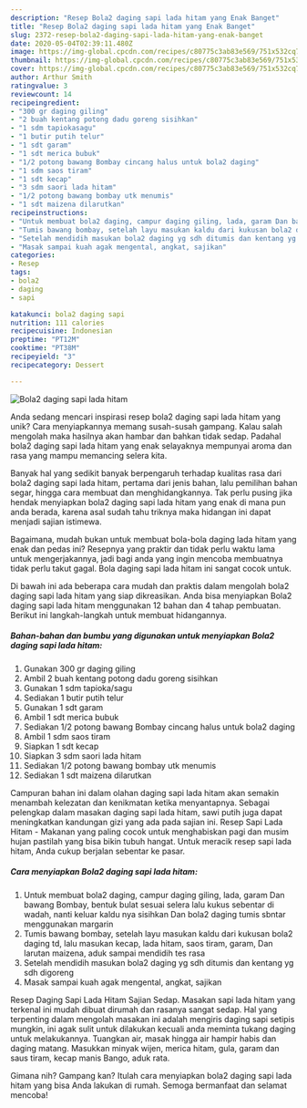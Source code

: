 ```yaml
---
description: "Resep Bola2 daging sapi lada hitam yang Enak Banget"
title: "Resep Bola2 daging sapi lada hitam yang Enak Banget"
slug: 2372-resep-bola2-daging-sapi-lada-hitam-yang-enak-banget
date: 2020-05-04T02:39:11.480Z
image: https://img-global.cpcdn.com/recipes/c80775c3ab83e569/751x532cq70/bola2-daging-sapi-lada-hitam-foto-resep-utama.jpg
thumbnail: https://img-global.cpcdn.com/recipes/c80775c3ab83e569/751x532cq70/bola2-daging-sapi-lada-hitam-foto-resep-utama.jpg
cover: https://img-global.cpcdn.com/recipes/c80775c3ab83e569/751x532cq70/bola2-daging-sapi-lada-hitam-foto-resep-utama.jpg
author: Arthur Smith
ratingvalue: 3
reviewcount: 14
recipeingredient:
- "300 gr daging giling"
- "2 buah kentang potong dadu goreng sisihkan"
- "1 sdm tapiokasagu"
- "1 butir putih telur"
- "1 sdt garam"
- "1 sdt merica bubuk"
- "1/2 potong bawang Bombay cincang halus untuk bola2 daging"
- "1 sdm saos tiram"
- "1 sdt kecap"
- "3 sdm saori lada hitam"
- "1/2 potong bawang bombay utk menumis"
- "1 sdt maizena dilarutkan"
recipeinstructions:
- "Untuk membuat bola2 daging, campur daging giling, lada, garam Dan bawang Bombay, bentuk bulat sesuai selera lalu kukus sebentar di wadah, nanti keluar kaldu nya sisihkan Dan bola2 daging tumis sbntar menggunakan margarin"
- "Tumis bawang bombay, setelah layu masukan kaldu dari kukusan bola2 daging td, lalu masukan kecap, lada hitam, saos tiram, garam, Dan larutan maizena, aduk sampai mendidih tes rasa"
- "Setelah mendidih masukan bola2 daging yg sdh ditumis dan kentang yg sdh digoreng"
- "Masak sampai kuah agak mengental, angkat, sajikan"
categories:
- Resep
tags:
- bola2
- daging
- sapi

katakunci: bola2 daging sapi 
nutrition: 111 calories
recipecuisine: Indonesian
preptime: "PT12M"
cooktime: "PT38M"
recipeyield: "3"
recipecategory: Dessert

---
```



![Bola2 daging sapi lada hitam](https://img-global.cpcdn.com/recipes/c80775c3ab83e569/751x532cq70/bola2-daging-sapi-lada-hitam-foto-resep-utama.jpg)

Anda sedang mencari inspirasi resep bola2 daging sapi lada hitam yang unik? Cara menyiapkannya memang susah-susah gampang. Kalau salah mengolah maka hasilnya akan hambar dan bahkan tidak sedap. Padahal bola2 daging sapi lada hitam yang enak selayaknya mempunyai aroma dan rasa yang mampu memancing selera kita.

Banyak hal yang sedikit banyak berpengaruh terhadap kualitas rasa dari bola2 daging sapi lada hitam, pertama dari jenis bahan, lalu pemilihan bahan segar, hingga cara membuat dan menghidangkannya. Tak perlu pusing jika hendak menyiapkan bola2 daging sapi lada hitam yang enak di mana pun anda berada, karena asal sudah tahu triknya maka hidangan ini dapat menjadi sajian istimewa.

Bagaimana, mudah bukan untuk membuat bola-bola daging lada hitam yang enak dan pedas ini? Resepnya yang praktir dan tidak perlu waktu lama untuk mengerjakannya, jadi bagi anda yang ingin mencoba membuatnya tidak perlu takut gagal. Bola daging sapi lada hitam ini sangat cocok untuk.


Di bawah ini ada beberapa cara mudah dan praktis dalam mengolah bola2 daging sapi lada hitam yang siap dikreasikan. Anda bisa menyiapkan Bola2 daging sapi lada hitam menggunakan 12 bahan dan 4 tahap pembuatan. Berikut ini langkah-langkah untuk membuat hidangannya.

<!--inarticleads1-->

##### Bahan-bahan dan bumbu yang digunakan untuk menyiapkan Bola2 daging sapi lada hitam:

1. Gunakan 300 gr daging giling
1. Ambil 2 buah kentang potong dadu goreng sisihkan
1. Gunakan 1 sdm tapioka/sagu
1. Sediakan 1 butir putih telur
1. Gunakan 1 sdt garam
1. Ambil 1 sdt merica bubuk
1. Sediakan 1/2 potong bawang Bombay cincang halus untuk bola2 daging
1. Ambil 1 sdm saos tiram
1. Siapkan 1 sdt kecap
1. Siapkan 3 sdm saori lada hitam
1. Sediakan 1/2 potong bawang bombay utk menumis
1. Sediakan 1 sdt maizena dilarutkan


Campuran bahan ini dalam olahan daging sapi lada hitam akan semakin menambah kelezatan dan kenikmatan ketika menyantapnya. Sebagai pelengkap dalam masakan daging sapi lada hitam, sawi putih juga dapat meningkatkan kandungan gizi yang ada pada sajian ini. Resep Sapi Lada Hitam - Makanan yang paling cocok untuk menghabiskan pagi dan musim hujan pastilah yang bisa bikin tubuh hangat. Untuk meracik resep sapi lada hitam, Anda cukup berjalan sebentar ke pasar. 

<!--inarticleads2-->

##### Cara menyiapkan Bola2 daging sapi lada hitam:

1. Untuk membuat bola2 daging, campur daging giling, lada, garam Dan bawang Bombay, bentuk bulat sesuai selera lalu kukus sebentar di wadah, nanti keluar kaldu nya sisihkan Dan bola2 daging tumis sbntar menggunakan margarin
1. Tumis bawang bombay, setelah layu masukan kaldu dari kukusan bola2 daging td, lalu masukan kecap, lada hitam, saos tiram, garam, Dan larutan maizena, aduk sampai mendidih tes rasa
1. Setelah mendidih masukan bola2 daging yg sdh ditumis dan kentang yg sdh digoreng
1. Masak sampai kuah agak mengental, angkat, sajikan


Resep Daging Sapi Lada Hitam Sajian Sedap. Masakan sapi lada hitam yang terkenal ini mudah dibuat dirumah dan rasanya sangat sedap. Hal yang terpenting dalam mengolah masakan ini adalah mengiris daging sapi setipis mungkin, ini agak sulit untuk dilakukan kecuali anda meminta tukang daging untuk melakukannya. Tuangkan air, masak hingga air hampir habis dan daging matang. Masukkan minyak wijen, merica hitam, gula, garam dan saus tiram, kecap manis Bango, aduk rata. 

Gimana nih? Gampang kan? Itulah cara menyiapkan bola2 daging sapi lada hitam yang bisa Anda lakukan di rumah. Semoga bermanfaat dan selamat mencoba!
